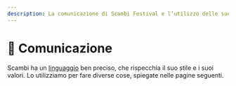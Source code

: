 ```yaml
---
description: La comunicazione di Scambi Festival e l’utilizzo delle sue piattaforme
---
```


# 💬 Comunicazione

Scambi ha un [linguaggio](linguaggio.md) ben preciso, che rispecchia il suo stile e i suoi valori. Lo utilizziamo per fare diverse cose, spiegate nelle pagine seguenti.
